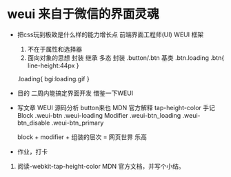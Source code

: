 # weui 来自于微信的界面灵魂
- 把css玩到极致是什么样的能力增长点
  前端界面工程师(UI) WEUI 框架
  1. 不在于属性和选择器
  2. 面向对象的思想   封装 继承 多态
  封装
  .button/.btn 基类
  .btn.loading
  .btn{
      line-height:44px
  }

  .loading{
      bgi:loading.gif
  }
- 目的 二周内能搞定界面开发
借鉴一下WEUI

- 写文章
    WEUI 源码分析 button来也
    MDN 官方解释 tap-height-color 手记
    Block
        .weui-btn
        .weui-loading
    Modifier
        .weui-btn_loading
        .weui-btn_disable
        .weui-btn_primary
    
    block + modifier + 组装的层次 = 网页世界 乐高

- 作业，打卡
1. 阅读-webkit-tap-height-color MDN 官方文档，并写个小结。